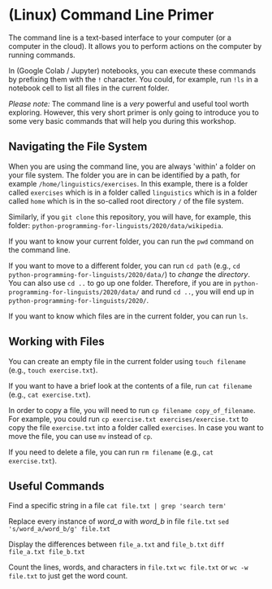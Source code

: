 # (Linux) Command Line Primer

The command line is a text-based interface to your computer (or a computer in the cloud). It allows you to perform actions on the computer by running commands.

In (Google Colab / Jupyter) notebooks, you can execute these commands by prefixing them with the `!` character. You could, for example, run `!ls` in a notebook cell to list all files in the current folder.

*Please note:* The command line is a *very* powerful and useful tool worth exploring. However, this very short primer is only going to introduce you to some very basic commands that will help you during this workshop.

## Navigating the File System

When you are using the command line, you are always 'within' a folder on your file system. The folder you are in can be identified by a path, for example `/home/linguistics/exercises`. In this example, there is a folder called `exercises` which is in a folder called `linguistics` which is in a folder called `home` which is in the so-called root directory `/` of the file system.

Similarly, if you `git clone` this repository, you will have, for example, this folder: `python-programming-for-linguists/2020/data/wikipedia`.

If you want to know your current folder, you can run the `pwd` command on the command line.

If you want to move to a different folder, you can run `cd path` (e.g., `cd python-programming-for-linguists/2020/data/`) to *change* the *directory*. You can also use `cd ..` to go up one folder. Therefore, if you are in `python-programming-for-linguists/2020/data/` and rund `cd ..`, you will end up in `python-programming-for-linguists/2020/`.

If you want to know which files are in the current folder, you can run `ls`.

## Working with Files

You can create an empty file in the current folder using `touch filename` (e.g., `touch exercise.txt`).

If you want to have a brief look at the contents of a file, run `cat filename` (e.g., `cat exercise.txt`).

In order to copy a file, you will need to run `cp filename copy_of_filename`. For example, you could run `cp exercise.txt exercises/exercise.txt` to copy the file `exercise.txt` into a folder called `exercises`. In case you want to move the file, you can use `mv` instead of `cp`.

If you need to delete a file, you can run `rm filename` (e.g., `cat exercise.txt`).

## Useful Commands

Find a specific string in a file
`cat file.txt | grep 'search term'`

Replace every instance of *word_a* with *word_b* in file `file.txt`
`sed 's/word_a/word_b/g' file.txt`

Display the differences between `file_a.txt` and `file_b.txt`
`diff file_a.txt file_b.txt`

Count the lines, words, and characters in `file.txt`
`wc file.txt` or `wc -w file.txt` to just get the word count.

